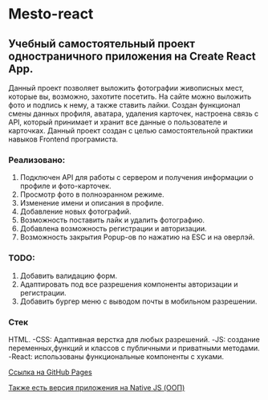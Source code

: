 # Mesto-react

## Учебный самостоятельный проект одностраничного приложения на Create React App.

Данный проект позволяет выложить фотографии живописных мест, которые вы, возможно, захотите посетить. На сайте можно выложить фото и подпись к нему, а также ставить лайки. Создан функционал смены данных профиля, аватара, удаления карточек, настроена связь с API, который принимает и хранит все данные о пользователе и карточках. Данный проект создан с целью самостоятельной практики навыков Frontend програмиста.

### Реализовано:

1. Подключен API для работы с сервером и получения информации о профиле и фото-карточек.
2. Просмотр фото в полноэранном режиме.
3. Изменение имени и описания в профиле.
4. Добавление новых фотографий.
5. Возможность поставить лайк и удалить фотографию.
6. Добавлена возможность регистрации и авторизации.
7. Возможность закрытия Popup-ов по нажатию на ESC и на оверлэй.

### TODO:

1. Добавить валидацию форм.
2. Адаптировать под все разрешения компоненты авторизации и регистрации.
3. Добавить бургер меню с выводом почты в мобильном разрешении.


### Стек

HTML.
-CSS: Адаптивная верстка для любых разрешений.
-JS: создание переменных,функций и классов с публичными и приватными методами.
-React: использованы функциональные компоненты с хуками.



[Ссылка на GitHub Pages](https://latypovroman.github.io/react-mesto-auth/)

[Также есть версия приложения на Native JS (ООП)](https://latypovroman.github.io/mesto/)

